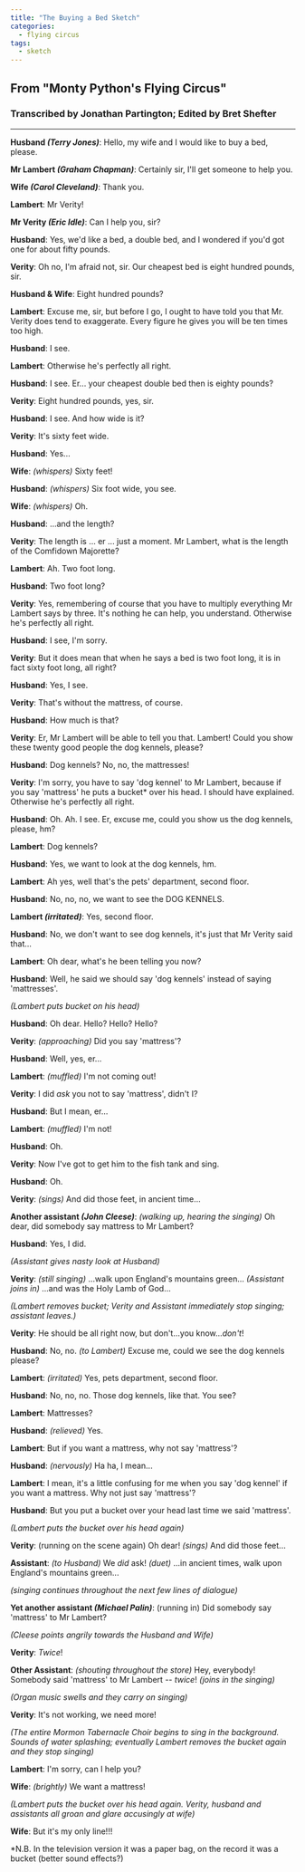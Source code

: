 ```yaml
---
title: "The Buying a Bed Sketch"
categories:
  - flying circus
tags:
  - sketch
---
```


## From "Monty Python's Flying Circus"
### Transcribed by Jonathan Partington; Edited by Bret Shefter

---

**Husband _(Terry Jones)_**: Hello, my wife and I would like to buy a bed, please.

**Mr Lambert _(Graham Chapman)_**: Certainly sir, I'll get someone to help you.

**Wife _(Carol Cleveland)_**: Thank you.

**Lambert**: Mr Verity!

**Mr Verity _(Eric Idle)_**: Can I help you, sir?

**Husband**: Yes, we'd like a bed, a double bed, and I wondered if you'd got one for about fifty pounds.

**Verity**: Oh no, I'm afraid not, sir. Our cheapest bed is eight hundred pounds, sir.

**Husband & Wife**: Eight hundred pounds?

**Lambert**: Excuse me, sir, but before I go, I ought to have told you that Mr. Verity does tend to exaggerate. Every figure he gives you will be ten times too high.

**Husband**: I see.

**Lambert**: Otherwise he's perfectly all right.

**Husband**: I see. Er... your cheapest double bed then is eighty pounds?

**Verity**: Eight hundred pounds, yes, sir.

**Husband**: I see. And how wide is it?

**Verity**: It's sixty feet wide.

**Husband**: Yes...

**Wife**: _(whispers)_ Sixty feet!

**Husband**: _(whispers)_ Six foot wide, you see.

**Wife**: _(whispers)_ Oh.

**Husband**: ...and the length?

**Verity**: The length is ... er ... just a moment. Mr Lambert, what is the length of the Comfidown Majorette?

**Lambert**: Ah. Two foot long.

**Husband**: Two foot long?

**Verity**: Yes, remembering of course that you have to multiply everything Mr Lambert says by three. It's nothing he can help, you understand. Otherwise he's perfectly all right.

**Husband**: I see, I'm sorry.

**Verity**: But it does mean that when he says a bed is two foot long, it is in fact sixty foot long, all right?

**Husband**: Yes, I see.

**Verity**: That's without the mattress, of course.

**Husband**: How much is that?

**Verity**: Er, Mr Lambert will be able to tell you that. Lambert! Could you show these twenty good people the dog kennels, please?

**Husband**: Dog kennels? No, no, the mattresses!

**Verity**: I'm sorry, you have to say 'dog kennel' to Mr Lambert, because if you say 'mattress' he puts a bucket* over his head. I should have explained. Otherwise he's perfectly all right.

**Husband**: Oh. Ah. I see. Er, excuse me, could you show us the dog kennels, please, hm?

**Lambert**: Dog kennels?

**Husband**: Yes, we want to look at the dog kennels, hm.

**Lambert**: Ah yes, well that's the pets' department, second floor.

**Husband**: No, no, no, we want to see the DOG KENNELS.

**Lambert _(irritated)_**: Yes, second floor.

**Husband**: No, we don't want to see dog kennels, it's just that Mr Verity said that...

**Lambert**: Oh dear, what's he been telling you now?

**Husband**: Well, he said we should say 'dog kennels' instead of saying 'mattresses'.
 
_(Lambert puts bucket on his head)_
 
**Husband**: Oh dear. Hello? Hello? Hello?

**Verity**: _(approaching)_ Did you say 'mattress'?

**Husband**: Well, yes, er...

**Lambert**: _(muffled)_ I'm not coming out!

**Verity**: I did *ask* you not to say 'mattress', didn't I?

**Husband**: But I mean, er...

**Lambert**: _(muffled)_ I'm not!

**Husband**: Oh.

**Verity**: Now I've got to get him to the fish tank and sing.

**Husband**: Oh.

**Verity**: _(sings)_ And did those feet, in ancient time...

**Another assistant _(John Cleese)_**: _(walking up, hearing the singing)_ Oh dear, did somebody say mattress to Mr Lambert?

**Husband**: Yes, I did.

_(Assistant gives nasty look at Husband)_

**Verity**: _(still singing)_ ...walk upon England's mountains green... _(Assistant joins in)_ ...and was the Holy Lamb of God...
 
_(Lambert removes bucket; Verity and Assistant immediately stop singing; assistant leaves.)_
 
**Verity**: He should be all right now, but don't...you know...*don't*!

**Husband**: No, no. _(to Lambert)_ Excuse me, could we see the dog kennels please?

**Lambert**: _(irritated)_ Yes, pets department, second floor.

**Husband**: No, no, no. Those dog kennels, like that. You see?

**Lambert**: Mattresses?

**Husband**: _(relieved)_ Yes.

**Lambert**: But if you want a mattress, why not say 'mattress'?

**Husband**: _(nervously)_ Ha ha, I mean...

**Lambert**: I mean, it's a little confusing for me when you say 'dog kennel' if you want a mattress. Why not just say 'mattress'?

**Husband**: But you put a bucket over your head last time we said 'mattress'.
 
_(Lambert puts the bucket over his head again)_
 
**Verity**: (running on the scene again) Oh dear! _(sings)_ And did those feet...

**Assistant**: _(to Husband)_ We *did* ask! _(duet)_ ...in ancient times, walk upon England's mountains green...
 
_(singing continues throughout the next few lines of dialogue)_
 
**Yet another assistant _(Michael Palin)_**: (running in) Did somebody say 'mattress' to Mr Lambert?
 
_(Cleese points angrily towards the Husband and Wife)_
 
**Verity**: *Twice*!

**Other Assistant**: _(shouting throughout the store)_ Hey, everybody! Somebody said 'mattress' to Mr Lambert -- *twice*! _(joins in the singing)_
 
_(Organ music swells and they carry on singing)_
 
**Verity**: It's not working, we need more!
 
_(The entire Mormon Tabernacle Choir begins to sing in the background. Sounds of water splashing; eventually Lambert removes the bucket again and they stop singing)_
 
**Lambert**: I'm sorry, can I help you?

**Wife**: _(brightly)_ We want a mattress!
 
_(Lambert puts the bucket over his head again. Verity, husband and assistants all groan and glare accusingly at wife)_
 
**Wife**: But it's my only line!!!
 
*N.B. In the television version it was a paper bag, on the record it was a bucket (better sound effects?)
